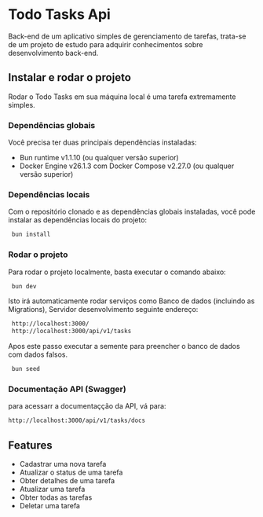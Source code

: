 # Todo Tasks Api

Back-end de um aplicativo simples de gerenciamento de tarefas, trata-se de um projeto de estudo para adquirir conhecimentos sobre desenvolvimento back-end.

## Instalar e rodar o projeto

Rodar o Todo Tasks em sua máquina local é uma tarefa extremamente simples.

### Dependências globais

Você precisa ter duas principais dependências instaladas:

 - Bun runtime v1.1.10 (ou qualquer versão superior)
 - Docker Engine v26.1.3 com Docker Compose v2.27.0 (ou qualquer versão superior)

### Dependências locais

Com o repositório clonado e as dependências globais instaladas, você pode instalar as dependências locais do projeto:

```sh
 bun install
```

### Rodar o projeto

Para rodar o projeto localmente, basta executar o comando abaixo:

```sh
 bun dev
``` 

Isto irá automaticamente rodar serviços como Banco de dados (incluindo as Migrations), Servidor desenvolvimento seguinte endereço:

```sh
 http://localhost:3000/ 
 http://localhost:3000/api/v1/tasks
```

Apos este passo executar a semente para preencher o banco de dados com dados falsos.

```sh
 bun seed
```

### Documentação API (Swagger)

para acessarr a documentaçção da API, vá para:

```sh
http://localhost:3000/api/v1/tasks/docs
```

## Features

 - Cadastrar uma nova tarefa
 - Atualizar o status de uma tarefa 
 - Obter detalhes de uma tarefa
 - Atualizar uma tarefa
 - Obter todas as tarefas
 - Deletar uma tarefa